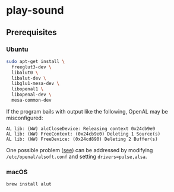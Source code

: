 # play-sound

## Prerequisites

### Ubuntu

```bash
sudo apt-get install \
  freeglut3-dev \
  libalut0 \
  libalut-dev \
  libglu1-mesa-dev \
  libopenal1 \
  libopenal-dev \
  mesa-common-dev
```

If the program bails with output like the following, OpenAL may be misconfigured:

```text
AL lib: (WW) alcCloseDevice: Releasing context 0x24cb9e0
AL lib: (WW) FreeContext: (0x24cb9e0) Deleting 1 Source(s)
AL lib: (WW) FreeDevice: (0x24cd890) Deleting 2 Buffer(s)
```

One possible problem ([see][stack-overflow]) can be addressed by modifying `/etc/openal/alsoft.conf` and setting `drivers=pulse,alsa`.

### macOS

```bash
brew install alut
```

[stack-overflow]: https://stackoverflow.com/questions/39167975/no-sound-with-haskell-openal
